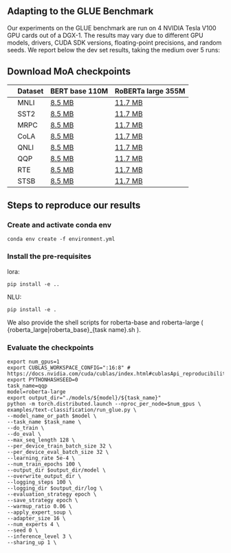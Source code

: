 

## Adapting to the GLUE Benchmark
Our experiments on the GLUE benchmark are run on 4 NVIDIA Tesla V100 GPU cards out of a DGX-1. The results may vary due to different GPU models, drivers, CUDA SDK versions, floating-point precisions, and random seeds. 
We report below the dev set results, taking the medium over 5 runs:



## Download MoA checkpoints

|   | Dataset  | BERT base 110M <br>   | RoBERTa large 355M <br>  |
|---|----------|--------------------|----------------------|
|   | MNLI     |[8.5 MB](https://github.com/yaqingwang/MoA/releases/download/bert_base/pytorch_model_mnli_expert_soup.bin) |[11.7 MB](https://github.com/yaqingwang/MoA/releases/download/roberta_large/pytorch_model_mnli_expert_soup.bin) |
|   | SST2     |[8.5 MB](https://github.com/yaqingwang/MoA/releases/download/bert_base/pytorch_model_sst2_expert_soup.bin)  |[11.7 MB](https://github.com/yaqingwang/MoA/releases/download/roberta_large/pytorch_model_sst2_expert_soup.bin)  |
|   | MRPC     |[8.5 MB](https://github.com/yaqingwang/MoA/releases/download/bert_base/pytorch_model_mrpc_expert_soup.bin)  |[11.7 MB](https://github.com/yaqingwang/MoA/releases/download/roberta_large/pytorch_model_mrpc_expert_soup.bin)  |
|   | CoLA     |[8.5 MB](https://github.com/yaqingwang/MoA/releases/download/bert_base/pytorch_model_cola_expert_soup.bin)  |[11.7 MB](https://github.com/yaqingwang/MoA/releases/download/roberta_large/pytorch_model_cola_expert_soup.bin)  |
|   | QNLI     |[8.5 MB](https://github.com/yaqingwang/MoA/releases/download/bert_base/pytorch_model_qnli_expert_soup.bin)  |[11.7 MB](https://github.com/yaqingwang/MoA/releases/download/roberta_large/pytorch_model_qnli_expert_soup.bin)  |
|   | QQP      |[8.5 MB](https://github.com/yaqingwang/MoA/releases/download/bert_base/pytorch_model_qqp_expert_soup.bin)  |[11.7 MB](https://github.com/yaqingwang/MoA/releases/download/roberta_large/pytorch_model_qqp_expert_soup.bin)  |
|   | RTE      |[8.5 MB](https://github.com/yaqingwang/MoA/releases/download/bert_base/pytorch_model_rte_expert_soup.bin)  |[11.7 MB](https://github.com/yaqingwang/MoA/releases/download/roberta_large/pytorch_model_rte_expert_soup.bin)  |
|   | STSB     |[8.5 MB](https://github.com/yaqingwang/MoA/releases/download/bert_base/pytorch_model_stsb_expert_soup.bin)  |[11.7 MB](https://github.com/yaqingwang/MoA/releases/download/roberta_large/pytorch_model_stsb_expert_soup.bin)  |

## Steps to reproduce our results
### Create and activate conda env
```console
conda env create -f environment.yml
```
### Install the pre-requisites
lora:
```console
pip install -e ..
```
NLU:
```console
pip install -e .
```

We also provide the shell scripts for roberta-base and roberta-large ( {roberta_large|roberta_base}_{task name}.sh ).

### Evaluate the checkpoints
```console
export num_gpus=1
export CUBLAS_WORKSPACE_CONFIG=":16:8" # https://docs.nvidia.com/cuda/cublas/index.html#cublasApi_reproducibility
export PYTHONHASHSEED=0
task_name=qqp
model=roberta-large
export output_dir="./models/${model}/${task_name}"
python -m torch.distributed.launch --nproc_per_node=$num_gpus \
examples/text-classification/run_glue.py \
--model_name_or_path $model \
--task_name $task_name \
--do_train \
--do_eval \
--max_seq_length 128 \
--per_device_train_batch_size 32 \
--per_device_eval_batch_size 32 \
--learning_rate 5e-4 \
--num_train_epochs 100 \
--output_dir $output_dir/model \
--overwrite_output_dir \
--logging_steps 100 \
--logging_dir $output_dir/log \
--evaluation_strategy epoch \
--save_strategy epoch \
--warmup_ratio 0.06 \
--apply_expert_soup \
--adapter_size 16 \
--num_experts 4 \
--seed 0 \
--inference_level 3 \
--sharing_up 1 \

```

